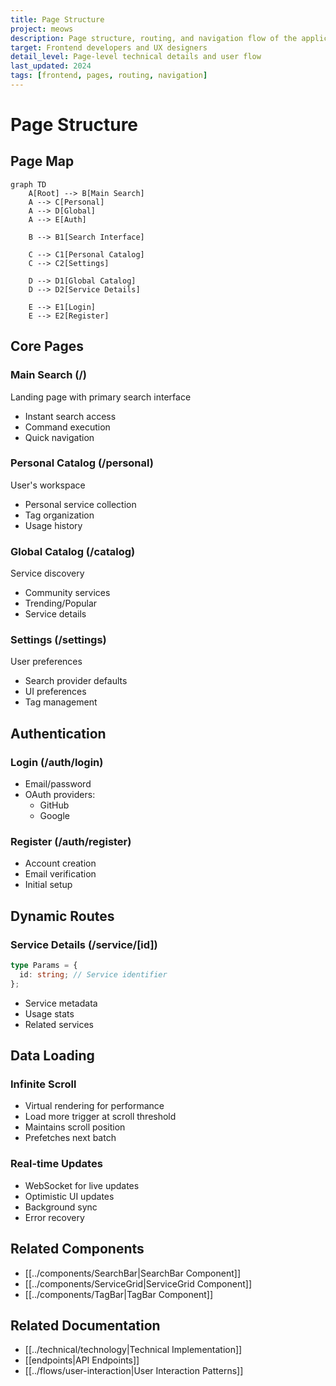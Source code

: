 ```yaml
---
title: Page Structure
project: meows
description: Page structure, routing, and navigation flow of the application
target: Frontend developers and UX designers
detail_level: Page-level technical details and user flow
last_updated: 2024
tags: [frontend, pages, routing, navigation]
---
```


# Page Structure

## Page Map

```mermaid
graph TD
    A[Root] --> B[Main Search]
    A --> C[Personal]
    A --> D[Global]
    A --> E[Auth]

    B --> B1[Search Interface]

    C --> C1[Personal Catalog]
    C --> C2[Settings]

    D --> D1[Global Catalog]
    D --> D2[Service Details]

    E --> E1[Login]
    E --> E2[Register]
```

## Core Pages

### Main Search (/)

Landing page with primary search interface

- Instant search access
- Command execution
- Quick navigation

### Personal Catalog (/personal)

User's workspace

- Personal service collection
- Tag organization
- Usage history

### Global Catalog (/catalog)

Service discovery

- Community services
- Trending/Popular
- Service details

### Settings (/settings)

User preferences

- Search provider defaults
- UI preferences
- Tag management

## Authentication

### Login (/auth/login)

- Email/password
- OAuth providers:
  - GitHub
  - Google

### Register (/auth/register)

- Account creation
- Email verification
- Initial setup

## Dynamic Routes

### Service Details (/service/[id])

```typescript
type Params = {
  id: string; // Service identifier
};
```

- Service metadata
- Usage stats
- Related services

## Data Loading

### Infinite Scroll

- Virtual rendering for performance
- Load more trigger at scroll threshold
- Maintains scroll position
- Prefetches next batch

### Real-time Updates

- WebSocket for live updates
- Optimistic UI updates
- Background sync
- Error recovery

## Related Components

- [[../components/SearchBar|SearchBar Component]]
- [[../components/ServiceGrid|ServiceGrid Component]]
- [[../components/TagBar|TagBar Component]]

## Related Documentation

- [[../technical/technology|Technical Implementation]]
- [[endpoints|API Endpoints]]
- [[../flows/user-interaction|User Interaction Patterns]] 

